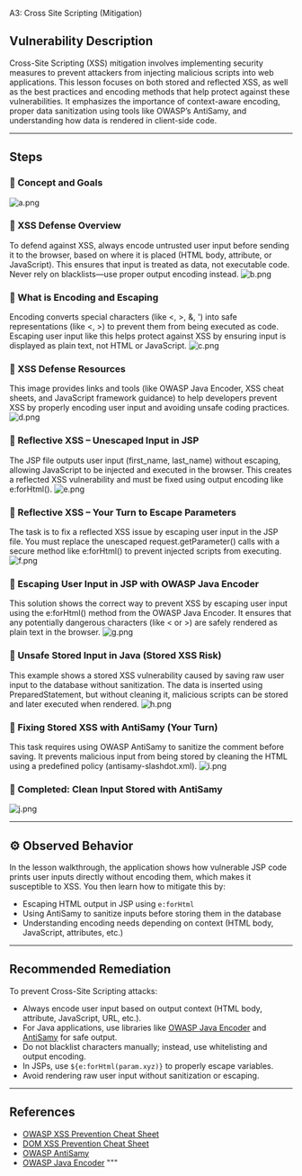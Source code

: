 A3: Cross Site Scripting (Mitigation)

##  Vulnerability Description
Cross-Site Scripting (XSS) mitigation involves implementing security measures to prevent attackers from injecting malicious scripts into web applications. This lesson focuses on both stored and reflected XSS, as well as the best practices and encoding methods that help protect against these vulnerabilities. It emphasizes the importance of context-aware encoding, proper data sanitization using tools like OWASP’s AntiSamy, and understanding how data is rendered in client-side code.

---

## Steps

### 🔹 Concept and Goals
![a.png](https://github.com/user-attachments/assets/35020e56-02e4-4f54-88e0-fcbddb8e637f)

### 🔹 XSS Defense Overview
To defend against XSS, always encode untrusted user input before sending it to the browser, based on where it is placed (HTML body, attribute, or JavaScript). This ensures that input is treated as data, not executable code. Never rely on blacklists—use proper output encoding instead.
![b.png](https://github.com/user-attachments/assets/891e2e9e-3462-4b30-9d89-9f47538c0981)

### 🔹 What is Encoding and Escaping
Encoding converts special characters (like <, >, &, ') into safe representations (like &lt;, &gt;) to prevent them from being executed as code. Escaping user input like this helps protect against XSS by ensuring input is displayed as plain text, not HTML or JavaScript.
![c.png](https://github.com/user-attachments/assets/b6f0ea16-b804-46f1-ad46-c92569cf0f4a)

### 🔹 XSS Defense Resources
This image provides links and tools (like OWASP Java Encoder, XSS cheat sheets, and JavaScript framework guidance) to help developers prevent XSS by properly encoding user input and avoiding unsafe coding practices.
![d.png](https://github.com/user-attachments/assets/6f85cff1-1977-4b88-9c66-5dd79c413f25)

### 🔹 Reflective XSS – Unescaped Input in JSP
The JSP file outputs user input (first_name, last_name) without escaping, allowing JavaScript to be injected and executed in the browser. This creates a reflected XSS vulnerability and must be fixed using output encoding like e:forHtml().
![e.png](https://github.com/user-attachments/assets/d014dc0e-b38e-4933-8bf8-173c9ff096dc)

### 🔹 Reflective XSS – Your Turn to Escape Parameters
The task is to fix a reflected XSS issue by escaping user input in the JSP file. You must replace the unescaped request.getParameter() calls with a secure method like e:forHtml() to prevent injected scripts from executing.
![f.png](https://github.com/user-attachments/assets/f33e8765-fdce-45f5-acfd-32061abaaf19)

### 🔹 Escaping User Input in JSP with OWASP Java Encoder
This solution shows the correct way to prevent XSS by escaping user input using the e:forHtml() method from the OWASP Java Encoder. It ensures that any potentially dangerous characters (like < or >) are safely rendered as plain text in the browser.
![g.png](https://github.com/user-attachments/assets/f139b0a4-c7cd-438e-8de6-234d6821308d)

### 🔹 Unsafe Stored Input in Java (Stored XSS Risk)
This example shows a stored XSS vulnerability caused by saving raw user input to the database without sanitization. The data is inserted using PreparedStatement, but without cleaning it, malicious scripts can be stored and later executed when rendered.
![h.png](https://github.com/user-attachments/assets/424e0764-0f71-4ed8-9c8c-544c46ba40f2)

### 🔹 Fixing Stored XSS with AntiSamy (Your Turn)
This task requires using OWASP AntiSamy to sanitize the comment before saving. It prevents malicious input from being stored by cleaning the HTML using a predefined policy (antisamy-slashdot.xml).
![i.png](https://github.com/user-attachments/assets/ac08215f-cf7c-484c-be4d-377ef91ae31d)

### 🔹 Completed: Clean Input Stored with AntiSamy
![j.png](https://github.com/user-attachments/assets/f41f978b-c383-4a89-bbf9-1080adec1193)

---

## ⚙ Observed Behavior
In the lesson walkthrough, the application shows how vulnerable JSP code prints user inputs directly without encoding them, which makes it susceptible to XSS. You then learn how to mitigate this by:

- Escaping HTML output in JSP using `e:forHtml`
- Using AntiSamy to sanitize inputs before storing them in the database
- Understanding encoding needs depending on context (HTML body, JavaScript, attributes, etc.)

---

## Recommended Remediation

To prevent Cross-Site Scripting attacks:
- Always encode user input based on output context (HTML body, attribute, JavaScript, URL, etc.).
- For Java applications, use libraries like [OWASP Java Encoder](https://owasp.org/www-project-java-encoder/) and [AntiSamy](https://owasp.org/www-project-antisamy/) for safe output.
- Do not blacklist characters manually; instead, use whitelisting and output encoding.
- In JSPs, use `${e:forHtml(param.xyz)}` to properly escape variables.
- Avoid rendering raw user input without sanitization or escaping.

---
  
##  References
- [OWASP XSS Prevention Cheat Sheet](https://cheatsheetseries.owasp.org/cheatsheets/Cross_Site_Scripting_Prevention_Cheat_Sheet.html)
- [DOM XSS Prevention Cheat Sheet](https://cheatsheetseries.owasp.org/cheatsheets/DOM_based_XSS_Prevention_Cheat_Sheet.html)
- [OWASP AntiSamy](https://owasp.org/www-project-antisamy/)
- [OWASP Java Encoder](https://owasp.org/www-project-java-encoder/)
"""
